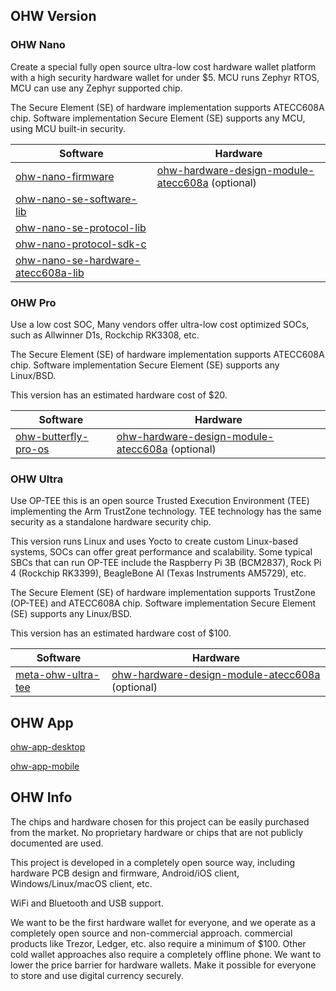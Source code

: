 ## OHW Version

### OHW Nano
Create a special fully open source ultra-low cost hardware wallet platform with a high security hardware wallet for under $5. MCU runs Zephyr RTOS, MCU can use any Zephyr supported chip.

The Secure Element (SE) of hardware implementation supports ATECC608A chip. Software implementation Secure Element (SE) supports any MCU, using MCU built-in security.

| Software                                                     | Hardware                                                     |
| ------------------------------------------------------------ | ------------------------------------------------------------ |
| [ohw-nano-firmware](https://github.com/open-hardware-wallet/ohw-nano-firmware) | [ohw-hardware-design-module-atecc608a](https://github.com/open-hardware-wallet/ohw-hardware-design-module-atecc608a) (optional) |
| [ohw-nano-se-software-lib](https://github.com/open-hardware-wallet/ohw-nano-se-software-lib) |                                                              |
| [ohw-nano-se-protocol-lib](https://github.com/open-hardware-wallet/ohw-nano-se-protocol-lib) |                                                              |
| [ohw-nano-protocol-sdk-c](https://github.com/open-hardware-wallet/ohw-nano-protocol-sdk-c) |                                                              |
| [ohw-nano-se-hardware-atecc608a-lib](https://github.com/open-hardware-wallet/ohw-nano-se-hardware-atecc608a-lib) |                                                              |


### OHW Pro
Use a low cost SOC, Many vendors offer ultra-low cost optimized SOCs, such as Allwinner D1s, Rockchip RK3308, etc. 

The Secure Element (SE) of hardware implementation supports ATECC608A chip. Software implementation Secure Element (SE) supports any Linux/BSD.

This version has an estimated hardware cost of $20.

| Software                                                     | Hardware                                                     |
| ------------------------------------------------------------ | ------------------------------------------------------------ |
| [ohw-butterfly-pro-os](https://github.com/Butterfly-OHW/ohw-butterfly-pro-os) | [ohw-hardware-design-module-atecc608a](https://github.com/open-hardware-wallet/ohw-hardware-design-module-atecc608a) (optional) |

### OHW Ultra
Use OP-TEE this is an open source Trusted Execution Environment (TEE) implementing the Arm TrustZone technology. TEE technology has the same security as a standalone hardware security chip. 

This version runs Linux and uses Yocto to create custom Linux-based systems, SOCs can offer great performance and scalability. Some typical SBCs that can run OP-TEE include the Raspberry Pi 3B (BCM2837), Rock Pi 4 (Rockchip RK3399), BeagleBone AI (Texas Instruments AM5729), etc. 

The Secure Element (SE) of hardware implementation supports TrustZone (OP-TEE) and ATECC608A chip. Software implementation Secure Element (SE) supports any Linux/BSD. 

This version has an estimated hardware cost of $100.

| Software                                                     | Hardware                                                     |
| ------------------------------------------------------------ | ------------------------------------------------------------ |
| [meta-ohw-ultra-tee](https://github.com/open-hardware-wallet/meta-ohw-ultra-tee) | [ohw-hardware-design-module-atecc608a](https://github.com/open-hardware-wallet/ohw-hardware-design-module-atecc608a) (optional) |

## OHW App

[ohw-app-desktop](https://github.com/open-hardware-wallet/ohw-app-desktop)

[ohw-app-mobile](https://github.com/open-hardware-wallet/ohw-app-mobile)

## OHW Info
The chips and hardware chosen for this project can be easily purchased from the market. No proprietary hardware or chips that are not publicly documented are used.

This project is developed in a completely open source way, including hardware PCB design and firmware, Android/iOS client, Windows/Linux/macOS client, etc.

WiFi and Bluetooth and USB support.

We want to be the first hardware wallet for everyone, and we operate as a completely open source and non-commercial approach. commercial products like Trezor, Ledger, etc. also require a minimum of $100. Other cold wallet approaches also require a completely offline phone. We want to lower the price barrier for hardware wallets. Make it possible for everyone to store and use digital currency securely.

